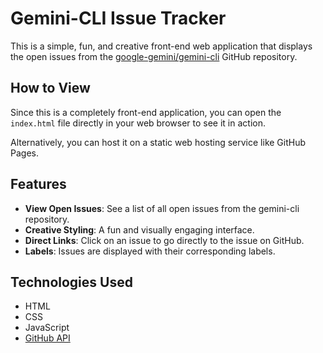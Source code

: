 # Gemini-CLI Issue Tracker

This is a simple, fun, and creative front-end web application that displays the open issues from the [google-gemini/gemini-cli](https://github.com/google-gemini/gemini-cli) GitHub repository.

## How to View

Since this is a completely front-end application, you can open the `index.html` file directly in your web browser to see it in action.

Alternatively, you can host it on a static web hosting service like GitHub Pages.

## Features

*   **View Open Issues**: See a list of all open issues from the gemini-cli repository.
*   **Creative Styling**: A fun and visually engaging interface.
*   **Direct Links**: Click on an issue to go directly to the issue on GitHub.
*   **Labels**: Issues are displayed with their corresponding labels.

## Technologies Used

*   HTML
*   CSS
*   JavaScript
*   [GitHub API](https://docs.github.com/en/rest)
